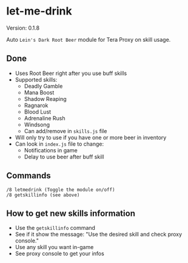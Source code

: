 # let-me-drink

Version: 0.1.8

Auto `Lein's Dark Root Beer` module for Tera Proxy on skill usage.

## Done
 * Uses Root Beer right after you use buff skills
 * Supported skills:
    * Deadly Gamble
    * Mana Boost
    * Shadow Reaping
    * Ragnarok
    * Blood Lust
    * Adrenaline Rush
    * Windsong
    * Can add/remove in `skills.js` file
 * Will only try to use if you have one or more beer in inventory
 * Can look in `index.js` file to change:
    * Notifications in game
    * Delay to use beer after buff skill

## Commands
```
/8 letmedrink (Toggle the module on/off)
/8 getskillinfo (see above)
```

## How to get new skills information
 * Use the `getskillinfo` command
 * See if it show the message: "Use the desired skill and check proxy console."
 * Use any skill you want in-game
 * See proxy console to get your infos